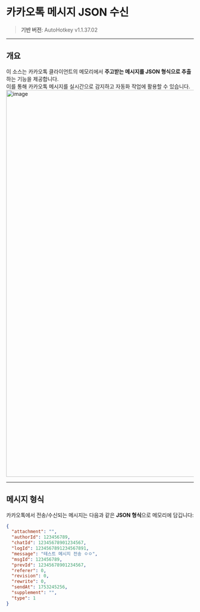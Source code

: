 # 카카오톡 메시지 JSON 수신

> **기반 버전**: AutoHotkey v1.1.37.02

---

## 개요

이 소스는 카카오톡 클라이언트의 메모리에서 **주고받는 메시지를 JSON 형식으로 추출**하는 기능을 제공합니다.  
이를 통해 카카오톡 메시지를 실시간으로 감지하고 자동화 작업에 활용할 수 있습니다.
<img width="1083" height="1040" alt="image" src="https://github.com/user-attachments/assets/571c3e89-6aa3-4867-a96b-5fe6b23d4b42" />

---

## 메시지 형식

카카오톡에서 전송/수신되는 메시지는 다음과 같은 **JSON 형식**으로 메모리에 담깁니다:

```json
{
  "attachment": "",
  "authorId": 123456789,
  "chatId": 12345678901234567,
  "logId": 1234567891234567891,
  "message": "테스트 메시지 전송 ㅇㅇ",
  "msgId": 123456789,
  "prevId": 12345678901234567,
  "referer": 0,
  "revision": 0,
  "rewrite": 0,
  "sendAt": 1753245256,
  "supplement": "",
  "type": 1
}
